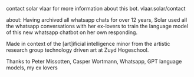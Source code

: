 contact solar vlaar for more information about this bot. vlaar.solar/contact

about:
Having archived all whatsapp chats for over 12 years, Solar used all the whatsapp conversations with her ex-lovers to train the language model of this new whatsapp chatbot on her own responding. 

Made in context of the [art]ificial intelligence minor from the artistic research group technology driven art at Zuyd Hogeschool. 

Thanks to Peter Missotten, Casper Wortmann, Whatsapp, GPT language models, my ex lovers
